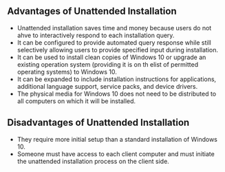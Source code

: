 ## Advantages of Unattended Installation

+ Unattended installation saves time and money because users do not ahve to
  interactively respond to each installation query.
+ It can be configured to provide automated query response while still
  selectively allowing users to provide specified input during installation.
+ It can be used to install clean copies of Windows 10 or upgrade an existing
  operation system (providing it is on th elist of permitted operating systems)
  to Windows 10.
+ It can be expanded to include installation instructions for applications,
  additional language support, service packs, and device drivers.
+ The physical media for Windows 10 does not need to be distributed to all
  computers on which it will be installed.

## Disadvantages of Unattended Installation

+ They require more initial setup than a standard installation of Windows 10.
+ Someone must have access to each client computer and must initiate the
  unattended installation process on the client side.
